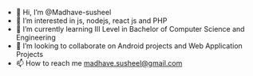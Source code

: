- 👋 Hi, I’m @Madhave-susheel
- 👀 I’m interested in js, nodejs, react js and PHP
- 🌱 I’m currently learning III Level in Bachelor of Computer Science and Engineering
- 💞️ I’m looking to collaborate on Android projects and Web Application Projects
- 📫 How to reach me madhave.susheel@gmail.com

<!---
Madhave-susheel/Madhave-susheel is a ✨ special ✨ repository because its `README.md` (this file) appears on your GitHub profile.
You can click the Preview link to take a look at your changes.
--->
